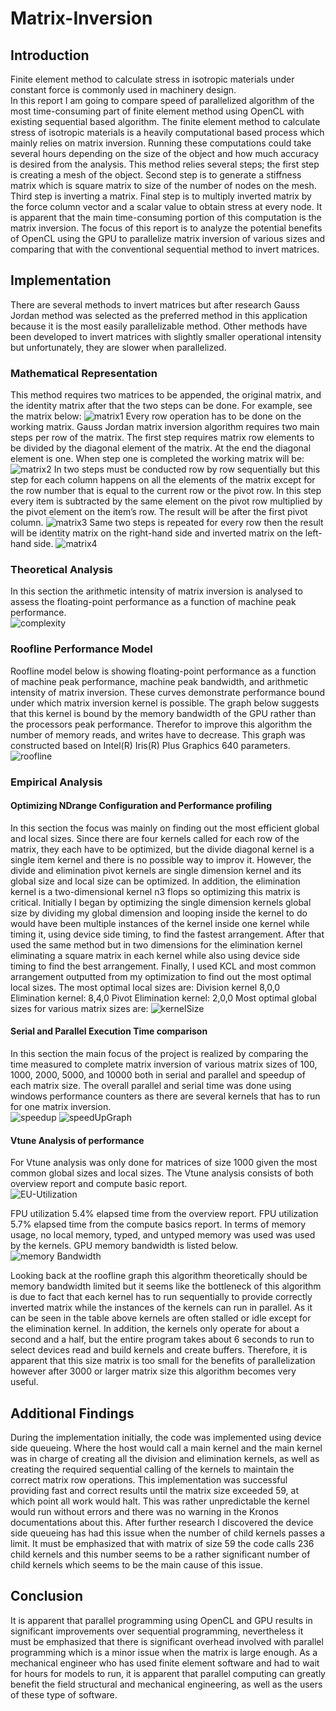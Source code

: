 # Matrix-Inversion
## Introduction 
Finite element method to calculate stress in isotropic materials under constant force is commonly used in machinery design.\
In this report I am going to compare speed of parallelized algorithm of the most time-consuming part of finite element method using OpenCL with existing sequential based algorithm. The finite element method to calculate stress of isotropic materials is a heavily computational based process which mainly relies on matrix inversion. Running these computations could take several hours depending on the size of the object and how much accuracy is desired from the analysis. This method relies several steps; the first step is creating a mesh of the object. Second step is to generate a stiffness matrix which is square matrix to size of the number of nodes on the mesh. Third step is inverting a matrix. Final step is to multiply inverted matrix by the force column vector and a scalar value to obtain stress at every node. It is apparent that the main time-consuming portion of this computation is the matrix inversion. The focus of this report is to analyze the potential benefits of OpenCL using the GPU to parallelize matrix inversion of various sizes and comparing that with the conventional sequential method to invert matrices. 
## Implementation 
There are several methods to invert matrices but after research Gauss Jordan method was selected as the preferred method in this application because it is the most easily parallelizable method. Other methods have been developed to invert matrices with slightly smaller operational intensity but unfortunately, they are slower when parallelized. 
### Mathematical Representation 
This method requires two matrices to be appended, the original matrix, and the identity matrix after that the two steps can be done. For example, see the matrix below:
![matrix1](/images/matrix1.PNG)
Every row operation has to be done on the working matrix. Gauss Jordan matrix inversion algorithm requires two main steps per row of the matrix. The first step requires matrix row elements to be divided by the diagonal element of the matrix. At the end the diagonal element is one. When step one is completed the working matrix will be:
![matrix2](/images/matrix2.PNG)
In two steps must be conducted row by row sequentially but this step for each column happens on all the elements of the matrix except for the row number that is equal to the current row or the pivot row. In this step every item is subtracted by the same element on the pivot row multiplied by the pivot element on the item’s row. The result will be after the first pivot column. 
![matrix3](/images/matrix3.PNG)
Same two steps is repeated for every row then the result will be identity matrix on the right-hand side and inverted matrix on the left-hand side.
![matrix4](/images/matrix4.PNG)

### Theoretical Analysis  
In this section the arithmetic intensity of matrix inversion is analysed to assess the floating-point performance as a function of machine peak performance.  
![complexity](/images/complexity.PNG)

### Roofline Performance Model
Roofline model below is showing floating-point performance as a function of machine peak performance, machine peak bandwidth, and arithmetic intensity of matrix inversion. These curves demonstrate performance bound under which matrix inversion kernel is possible. The graph below suggests that this kernel is bound by the memory bandwidth of the GPU rather than the processors peak performance. Therefor to improve this algorithm the number of memory reads, and writes have to decrease.  This graph was constructed based on 	Intel(R) Iris(R) Plus Graphics 640 parameters.    
![roofline](/images/roofline.PNG)

### Empirical Analysis  
#### Optimizing NDrange Configuration and Performance profiling      
In this section the focus was mainly on finding out the most efficient global and local sizes. Since there are four kernels called for each row of the matrix, they each have to be optimized, but the divide diagonal kernel is a single item kernel and there is no possible way to improv it. However, the divide and elimination pivot kernels are single dimension kernel and its global size and local size can be optimized. In addition, the elimination kernel is a two-dimensional kernel n3 flops so optimizing this matrix is critical. Initially I began by optimizing the single dimension kernels global size by dividing my global dimension and looping inside the kernel to do would have been multiple instances of the kernel inside one kernel while timing it, using device side timing, to find the fastest arrangement. After that used the same method but in two dimensions for the elimination kernel eliminating a square matrix in each kernel while also using device side timing to find the best arrangement. Finally, I used KCL and most common arrangement outputted from my optimization to find out the most optimal local sizes. The most optimal local sizes are:
Division kernel 8,0,0
Elimination kernel: 8,4,0
Pivot Elimination kernel: 2,0,0
Most optimal global sizes for various matrix sizes are: 
![kernelSize](/images/kernelSize.PNG)

#### Serial and Parallel Execution Time comparison    
In this section the main focus of the project is realized by comparing the time measured to complete matrix inversion of various matrix sizes of 100, 1000, 2000, 5000, and 10000 both in serial and parallel and speedup of each matrix size. The overall parallel and serial time was done using windows performance counters as there are several kernels that has to run for one matrix inversion.  
![speedup](/images/speedup.PNG)
![speedUpGraph](/images/speedUpGraph.PNG)
#### Vtune Analysis of performance
For Vtune analysis was only done for matrices of size 1000 given the most common global sizes and local sizes. The Vtune analysis consists of both overview report and compute basic report.       
![EU-Utilization](/images/EU-Utilization.PNG)

FPU utilization 5.4% elapsed time from the overview report. 
FPU utilization 5.7% elapsed time from the compute basics report. 
In terms of memory usage, no local memory, typed, and untyped memory was used was used by the kernels. GPU memory bandwidth is listed below. 
![memory Bandwidth](/images/memory-Bandwidth.PNG)

Looking back at the roofline graph this algorithm theoretically should be memory bandwidth limited but it seems like the bottleneck of this algorithm is due to fact that each kernel has to run sequentially to provide correctly inverted matrix while the instances of the kernels can run in parallel. As it can be seen in the table above kernels are often stalled or idle except for the elimination kernel. In addition, the kernels only operate for about a second and a half, but the entire program takes about 6 seconds to run to select devices read and build kernels and create buffers. Therefore, it is apparent that this size matrix is too small for the benefits of parallelization however after 3000 or larger matrix size this algorithm becomes very useful.
## Additional Findings
During the implementation initially, the code was implemented using device side queueing. Where the host would call a main kernel and the main kernel was in charge of creating all the division and elimination kernels, as well as creating the required sequential calling of the kernels to maintain the correct matrix row operations. This implementation was successful providing fast and correct results until the matrix size exceeded 59, at which point all work would halt. This was rather unpredictable the kernel would run without errors and there was no warning in the Kronos documentations about this. After further research I discovered the device side queueing has had this issue when the number of child kernels passes a limit. It must be emphasized that with matrix of size 59 the code calls 236 child kernels and this number seems to be a rather significant number of child kernels which seems to be the main cause of this issue.                           
## Conclusion 
It is apparent that parallel programming using OpenCL and GPU results in significant improvements over sequential programming, nevertheless it must be emphasized that there is significant overhead involved with parallel programming which is a minor issue when the matrix is large enough. As a mechanical engineer who has used finite element software and had to wait for hours for models to run, it is apparent that parallel computing can greatly benefit the field structural and mechanical engineering, as well as the users of these type of software. 
